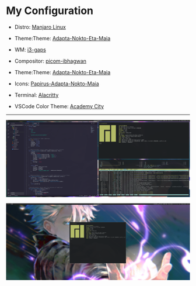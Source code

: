# My Configuration

* Distro: [Manjaro Linux](https://manjaro.org/downloads/community/i3/)

* Theme:Theme: [Adapta-Nokto-Eta-Maia](https://github.com/adapta-project/adapta-gtk-theme)
* WM: [i3-gaps]()

* Compositor: [picom-ibhagwan](https://aur.archlinux.org/packages/picom-ibhagwan-git/)

* Theme:Theme: [Adapta-Nokto-Eta-Maia](https://github.com/adapta-project/adapta-gtk-theme)

* Icons: [Papirus-Adapta-Nokto-Maia](https://github.com/PapirusDevelopmentTeam/papirus-icon-theme)

* Terminal: [Alacritty](https://archlinux.org/packages/community/x86_64/alacritty/)

* VSCode Color Theme: [Academy City](https://marketplace.visualstudio.com/items?itemName=CactusBlue.academy-city-theme)

----

![image info](screenshots/2021-04-25-151105_3440x1440_scrot.png)

![image info](screenshots/2021-04-25-150734_3440x1440_scrot.png)